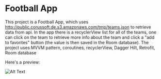 # Football App

This project is a Football App, which uses http://public.corussoft.de.s3.amazonaws.com/tmp/teams.json to retrieve data from api.
In the app there is a recyclerView list for all of the teams, one can click on the team to retrieve more info about the team and click a "add to favorites" button (the value is then saved in the Room database).
The project uses MVVM pattern, coroutines, recyclerView, Dagger Hilt, Retrofit, Room database

Here's a preview:

![Alt Text](https://i.imgur.com/ZocMjwg.gif)
